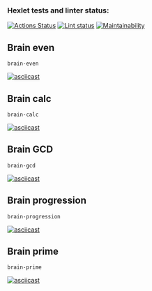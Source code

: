 ### Hexlet tests and linter status:
[![Actions Status](https://github.com/batareechka/frontend-project-lvl1/workflows/hexlet-check/badge.svg)](https://github.com/batareechka/frontend-project-lvl1/actions)
[![Lint status](https://github.com/batareechka/frontend-project-lvl1/actions/workflows/lint-check.yml/badge.svg)](https://github.com/batareechka/frontend-project-lvl1/actions/)
[![Maintainability](https://api.codeclimate.com/v1/badges/53d3d0cb7ef8a8934fa2/maintainability)](https://codeclimate.com/github/batareechka/frontend-project-lvl1/maintainability)

## Brain even
`brain-even`

[![asciicast](https://asciinema.org/a/pQqRPeCZ4XwcqG3uahqsgLP6f.svg)](https://asciinema.org/a/pQqRPeCZ4XwcqG3uahqsgLP6f)

## Brain calc
`brain-calc`

[![asciicast](https://asciinema.org/a/Z11iH1UbtUvq4bUkvYVT63GTr.svg)](https://asciinema.org/a/Z11iH1UbtUvq4bUkvYVT63GTr)

## Brain GCD
`brain-gcd`

[![asciicast](https://asciinema.org/a/e8lVxgUTRiPFVUJRCpZf9M0fL.svg)](https://asciinema.org/a/e8lVxgUTRiPFVUJRCpZf9M0fL)

## Brain progression
`brain-progression`

[![asciicast](https://asciinema.org/a/8DmYoq8J2gUtIOpDjohWa8ONI.svg)](https://asciinema.org/a/8DmYoq8J2gUtIOpDjohWa8ONI)

## Brain prime
`brain-prime`

[![asciicast](https://asciinema.org/a/n5dubC4ABxnaMoWKliXEhljaN.svg)](https://asciinema.org/a/n5dubC4ABxnaMoWKliXEhljaN)